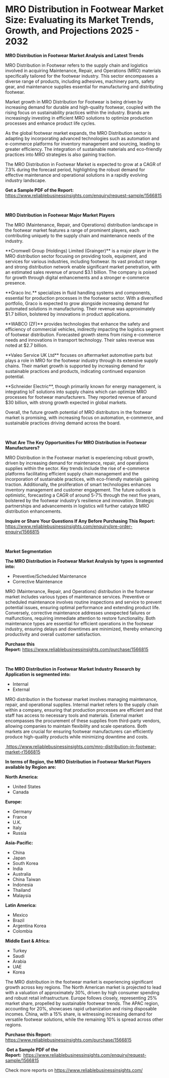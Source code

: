 <p><h1>MRO Distribution in Footwear Market Size: Evaluating its Market Trends, Growth, and Projections 2025 - 2032</h1></p><p><strong>MRO Distribution in Footwear Market Analysis and Latest Trends</strong></p>
<p><p>MRO Distribution in Footwear refers to the supply chain and logistics involved in acquiring Maintenance, Repair, and Operations (MRO) materials specifically tailored for the footwear industry. This sector encompasses a diverse range of products, including adhesives, machinery parts, safety gear, and maintenance supplies essential for manufacturing and distributing footwear. </p><p>Market growth in MRO Distribution for Footwear is being driven by increasing demand for durable and high-quality footwear, coupled with the rising focus on sustainability practices within the industry. Brands are increasingly investing in efficient MRO solutions to optimize production processes and enhance product life cycles. </p><p>As the global footwear market expands, the MRO Distribution sector is adapting by incorporating advanced technologies such as automation and e-commerce platforms for inventory management and sourcing, leading to greater efficiency. The integration of sustainable materials and eco-friendly practices into MRO strategies is also gaining traction. </p><p>The MRO Distribution in Footwear Market is expected to grow at a CAGR of 7.3% during the forecast period, highlighting the robust demand for effective maintenance and operational solutions in a rapidly evolving industry landscape.</p></p>
<p><strong>Get a Sample PDF of the Report:&nbsp;</strong> <a href="https://www.reliablebusinessinsights.com/enquiry/request-sample/1566815?utm_campaign=2274&utm_medium=2&utm_source=Github&utm_content=ia&utm_term=22032025&utm_id=mro-distribution-in-footwear">https://www.reliablebusinessinsights.com/enquiry/request-sample/1566815</a></p>
<p>&nbsp;</p>
<p><strong>MRO Distribution in Footwear Major Market Players</strong></p>
<p><p>The MRO (Maintenance, Repair, and Operations) distribution landscape in the footwear market features a range of prominent players, each contributing uniquely to the supply chain and maintenance needs of the industry.</p><p>**Cromwell Group (Holdings) Limited (Grainger)** is a major player in the MRO distribution sector focusing on providing tools, equipment, and services for various industries, including footwear. Its vast product range and strong distribution network enable significant market penetration, with an estimated sales revenue of around $3.1 billion. The company is poised for growth through digital enhancements and a stronger e-commerce presence.</p><p>**Graco Inc.** specializes in fluid handling systems and components, essential for production processes in the footwear sector. With a diversified portfolio, Graco is expected to grow alongside increasing demand for automated solutions in manufacturing. Their revenue was approximately $1.7 billion, bolstered by innovations in product applications.</p><p>**WABCO (ZF)** provides technologies that enhance the safety and efficiency of commercial vehicles, indirectly impacting the logistics segment of footwear distribution. Forecasted growth stems from rising e-commerce needs and innovations in transport technology. Their sales revenue was noted at $2.7 billion.</p><p>**Valeo Service UK Ltd** focuses on aftermarket automotive parts but plays a role in MRO for the footwear industry through its extensive supply chains. Their market growth is supported by increasing demand for sustainable practices and products, indicating continued expansion potential.</p><p>**Schneider Electric**, though primarily known for energy management, is integrating IoT solutions into supply chains which can optimize MRO processes for footwear manufacturers. They reported revenue of around $30 billion, with strong growth expected in global markets.</p><p>Overall, the future growth potential of MRO distributors in the footwear market is promising, with increasing focus on automation, e-commerce, and sustainable practices driving demand across the board.</p></p>
<p>&nbsp;</p>
<p><strong>What Are The Key Opportunities For MRO Distribution in Footwear Manufacturers?</strong></p>
<p><p>MRO Distribution in the Footwear market is experiencing robust growth, driven by increasing demand for maintenance, repair, and operations supplies within the sector. Key trends include the rise of e-commerce platforms facilitating efficient supply chain management and the incorporation of sustainable practices, with eco-friendly materials gaining traction. Additionally, the proliferation of smart technologies enhances inventory management and customer engagement. The future outlook is optimistic, forecasting a CAGR of around 5-7% through the next five years, bolstered by the footwear industry’s resilience and innovation. Strategic partnerships and advancements in logistics will further catalyze MRO distribution enhancements.</p></p>
<p><strong>Inquire or Share Your Questions If Any Before Purchasing This Report:</strong> <a href="https://www.reliablebusinessinsights.com/enquiry/pre-order-enquiry/1566815?utm_campaign=2274&utm_medium=2&utm_source=Github&utm_content=ia&utm_term=22032025&utm_id=mro-distribution-in-footwear">https://www.reliablebusinessinsights.com/enquiry/pre-order-enquiry/1566815</a></p>
<p>&nbsp;</p>
<p><strong>Market Segmentation</strong></p>
<p><strong>The MRO Distribution in Footwear Market Analysis by types is segmented into:</strong></p>
<p><ul><li>Preventive/Scheduled Maintenance</li><li>Corrective Maintenance</li></ul></p>
<p><p>MRO (Maintenance, Repair, and Operations) distribution in the footwear market includes various types of maintenance services. Preventive or scheduled maintenance involves routine inspections and service to prevent potential issues, ensuring optimal performance and extending product life. Conversely, corrective maintenance addresses unexpected failures or malfunctions, requiring immediate attention to restore functionality. Both maintenance types are essential for efficient operations in the footwear industry, ensuring delays and downtimes are minimized, thereby enhancing productivity and overall customer satisfaction.</p></p>
<p><strong>Purchase this Report:&nbsp;</strong><a href="https://www.reliablebusinessinsights.com/purchase/1566815?utm_campaign=2274&utm_medium=2&utm_source=Github&utm_content=ia&utm_term=22032025&utm_id=mro-distribution-in-footwear">https://www.reliablebusinessinsights.com/purchase/1566815</a></p>
<p>&nbsp;</p>
<p><strong>The MRO Distribution in Footwear Market Industry Research by Application is segmented into:</strong></p>
<p><ul><li>Internal</li><li>External</li></ul></p>
<p><p>MRO distribution in the footwear market involves managing maintenance, repair, and operational supplies. Internal market refers to the supply chain within a company, ensuring that production processes are efficient and that staff has access to necessary tools and materials. External market encompasses the procurement of these supplies from third-party vendors, allowing companies to maintain flexibility and scale operations. Both markets are crucial for ensuring footwear manufacturers can efficiently produce high-quality products while minimizing downtime and costs.</p></p>
<p><a href="https://www.reliablebusinessinsights.com/mro-distribution-in-footwear-market-r1566815?utm_campaign=2274&utm_medium=2&utm_source=Github&utm_content=ia&utm_term=22032025&utm_id=mro-distribution-in-footwear">&nbsp;https://www.reliablebusinessinsights.com/mro-distribution-in-footwear-market-r1566815</a></p>
<p><strong>In terms of Region, the MRO Distribution in Footwear Market Players available by Region are:</strong></p>
<p>
    <p> <strong> North America: </strong>
        <ul>
            <li>United States</li>
            <li>Canada</li>
        </ul>
        </p> 
    <p> <strong> Europe: </strong>
        <ul>
            <li>Germany</li>
            <li>France</li>
            <li>U.K.</li>
            <li>Italy</li>
            <li>Russia</li>
        </ul>
        </p> 
    <p> <strong> Asia-Pacific: </strong>
        <ul>
            <li>China</li>
            <li>Japan</li>
            <li>South Korea</li>
            <li>India</li>
            <li>Australia</li>
            <li>China Taiwan</li>
            <li>Indonesia</li>
            <li>Thailand</li>
            <li>Malaysia</li>
        </ul>
        </p> 
    <p> <strong> Latin America: </strong>
        <ul>
            <li>Mexico</li>
            <li>Brazil</li>
            <li>Argentina Korea</li>
            <li>Colombia</li>
        </ul>
        </p> 
    <p> <strong> Middle East & Africa: </strong>
        <ul>
            <li>Turkey</li>
            <li>Saudi</li>
            <li>Arabia</li>
            <li>UAE</li>
            <li>Korea</li>
        </ul>
    </p>
    </p>
<p><p>The MRO distribution in the footwear market is experiencing significant growth across key regions. The North American market is projected to lead with a valuation of approximately 30%, driven by high consumer spending and robust retail infrastructure. Europe follows closely, representing 25% market share, propelled by sustainable footwear trends. The APAC region, accounting for 20%, showcases rapid urbanization and rising disposable incomes. China, with a 15% share, is witnessing increasing demand for versatile footwear solutions, while the remaining 10% is spread across other regions.</p></p>
<p><strong>Purchase this Report: </strong><a href="https://www.reliablebusinessinsights.com/purchase/1566815?utm_campaign=2274&utm_medium=2&utm_source=Github&utm_content=ia&utm_term=22032025&utm_id=mro-distribution-in-footwear">https://www.reliablebusinessinsights.com/purchase/1566815</a></p>
<p>&nbsp;<strong>Get a Sample PDF of the Report:&nbsp;&nbsp;</strong><a href="https://www.reliablebusinessinsights.com/enquiry/request-sample/1566815?utm_campaign=2274&utm_medium=2&utm_source=Github&utm_content=ia&utm_term=22032025&utm_id=mro-distribution-in-footwear">https://www.reliablebusinessinsights.com/enquiry/request-sample/1566815</a></p>
<p><strong></strong></p>
<p>Check more reports on <a href="https://www.reliablebusinessinsights.com/?utm_campaign=2274&utm_medium=2&utm_source=Github&utm_content=ia&utm_term=22032025&utm_id=mro-distribution-in-footwear">https://www.reliablebusinessinsights.com/</a></p>